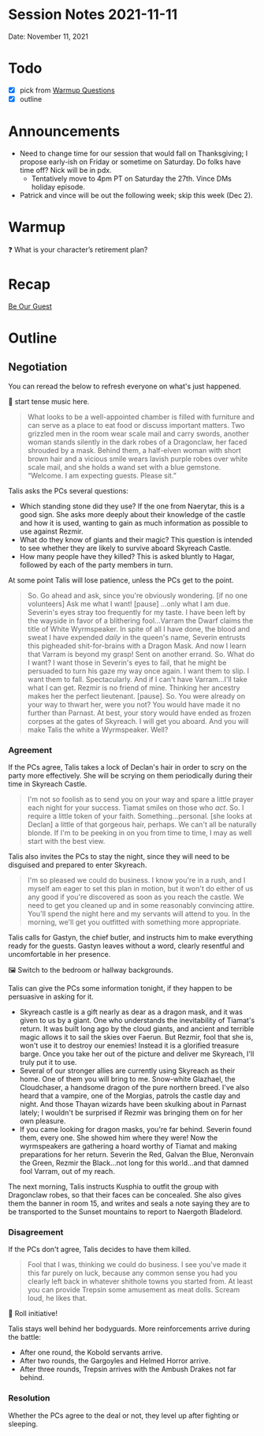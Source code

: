 # Session Notes 2021-11-11

Date: November 11, 2021

# Todo

- [x]  pick from [Warmup Questions](../%F0%9F%A7%B0%20Toolbox/%E2%9D%93%20Warmup%20Questions.md)
- [x]  outline

# Announcements

- Need to change time for our session that would fall on Thanksgiving; I propose early-ish on Friday or sometime on Saturday. Do folks have time off? Nick will be in pdx.
    - Tentatively move to 4pm PT on Saturday the 27th. Vince DMs holiday episode.
- Patrick and vince will be out the following week; skip this week (Dec 2).

# Warmup

<aside>
❓ What is your character’s retirement plan?

</aside>

# Recap

[Be Our Guest](../../logbook/Be%20Our%20Guest.md) 

# Outline

## Negotiation

You can reread the below to refresh everyone on what's just happened.

<aside>
🎵 start tense music here.

</aside>

> What looks to be a well-appointed chamber is filled with furniture and can serve as a place to eat food or discuss important matters. Two grizzled men in the room wear scale mail and carry swords, another woman stands silently in the dark robes of a Dragonclaw, her faced shrouded by a mask. Behind them, a half-elven woman with short brown hair and a vicious smile wears lavish purple robes over white scale mail, and she holds a wand set with a blue gemstone. “Welcome. I am expecting guests. Please sit.”
> 

Talis asks the PCs several questions:

- Which standing stone did they use? If the one from Naerytar, this is a good sign. She asks more deeply about their knowledge of the castle and how it is used, wanting to gain as much information as possible to use against Rezmir.
- What do they know of giants and their magic? This question is intended to see whether they are likely to survive aboard Skyreach Castle.
- How many people have they killed? This is asked bluntly to Hagar, followed by each of the party members in turn.

At some point Talis will lose patience, unless the PCs get to the point.

> So. Go ahead and ask, since you're obviously wondering. [if no one volunteers] Ask me what I want! [pause] ...only what I am due. Severin's eyes stray too frequently for my taste. I have been left by the wayside in favor of a blithering fool...Varram the Dwarf claims the title of White Wyrmspeaker. In spite of all I have done, the blood and sweat I have expended *daily* in the queen's name, Severin entrusts this pigheaded shit-for-brains with a Dragon Mask. And now I learn that Varram is beyond my grasp! Sent on another errand. So. What do I want? I want those in Severin's eyes to fail, that he might be persuaded to turn his gaze my way once again. I want them to slip. I want them to fall. Spectacularly. And if I can't have Varram...I'll take what I can get. Rezmir is no friend of mine. Thinking her ancestry makes her the perfect lieutenant. [pause]. So. You were already on your way to thwart her, were you not? You would have made it no further than Parnast. At best, your story would have ended as frozen corpses at the gates of Skyreach. I will get you aboard. And you will make Talis the white a Wyrmspeaker. Well?
> 

### Agreement

If the PCs agree, Talis takes a lock of Declan's hair in order to scry on the party more effectively. She will be scrying on them periodically during their time in Skyreach Castle.

> I'm not so foolish as to send you on your way and spare a little prayer each night for your success. Tiamat smiles on those who *act*. So. I require a little token of your faith. Something...personal. [she looks at Declan] a little of that gorgeous hair, perhaps. We can't all be naturally blonde. If I'm to be peeking in on you from time to time, I may as well start with the best view.
> 

Talis also invites the PCs to stay the night, since they will need to be disguised and prepared to enter Skyreach.

> I'm so pleased we could do business. I know you're in a rush, and I myself am eager to set this plan in motion, but it won't do either of us any good if you're discovered as soon as you reach the castle. We need to get you cleaned up and in some reasonably convincing attire. You'll spend the night here and my servants will attend to you. In the morning, we'll get you outfitted with something more appropriate.
> 

Talis calls for Gastyn, the chief butler, and instructs him to make everything ready for the guests. Gastyn leaves without a word, clearly resentful and uncomfortable in her presence.

<aside>
🖼️ Switch to the bedroom or hallway backgrounds.

</aside>

Talis can give the PCs some information tonight, if they happen to be persuasive in asking for it.

- Skyreach castle is a gift nearly as dear as a dragon mask, and it was given to us by a giant. One who understands the inevitability of Tiamat's return. It was built long ago by the cloud giants, and ancient and terrible magic allows it to sail the skies over Faerun. But Rezmir, fool that she is, won't use it to destroy our enemies! Instead it is a glorified treasure barge. Once you take her out of the picture and deliver me Skyreach, I'll truly put it to use.
- Several of our stronger allies are currently using Skyreach as their home. One of them you will bring to me. Snow-white Glazhael, the Cloudchaser, a handsome dragon of the pure northern breed. I've also heard that a vampire, one of the Morgias, patrols the castle day and night. And those Thayan wizards have been skulking about in Parnast lately; I wouldn't be surprised if Rezmir was bringing them on for her own pleasure.
- If you came looking for dragon masks, you're far behind. Severin found them, every one. She showed him where they were! Now the wyrmspeakers are gathering a hoard worthy of Tiamat and making preparations for her return. Severin the Red, Galvan the Blue, Neronvain the Green, Rezmir the Black...not long for this world...and that damned fool Varram, out of my reach.

The next morning, Talis instructs Kusphia to outfit the group with Dragonclaw robes, so that their faces can be concealed. She also gives them the banner in room 15, and writes and seals a note saying they are to be transported to the Sunset mountains to report to Naergoth Bladelord.

### Disagreement

If the PCs don't agree, Talis decides to have them killed.

> Fool that I was, thinking we could do business. I see you've made it this far purely on luck, because any common sense you had you clearly left back in whatever shithole towns you started from. At least you can provide Trepsin some amusement as meat dolls. Scream loud, he likes that.
> 

<aside>
🎲 Roll initiative!

</aside>

Talis stays well behind her bodyguards. More reinforcements arrive during the battle:

- After one round, the Kobold servants arrive.
- After two rounds, the Gargoyles and Helmed Horror arrive.
- After three rounds, Trepsin arrives with the Ambush Drakes not far behind.

### Resolution

Whether the PCs agree to the deal or not, they level up after fighting or sleeping.